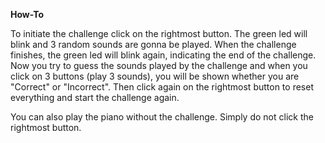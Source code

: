 **How-To**

To initiate the challenge click on the rightmost button. The green led will blink and 3 random sounds are gonna be played.
When the challenge finishes, the green led will blink again, indicating the end of the challenge.
Now you try to guess the sounds played by the challenge and when you click on 3 buttons (play 3 sounds), you will be shown whether you are "Correct" or "Incorrect".
Then click again on the rightmost button to reset everything and start the challenge again.

You can also play the piano without the challenge. Simply do not click the rightmost button.
